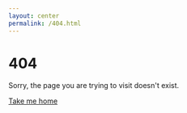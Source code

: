 ```yaml
---
layout: center
permalink: /404.html
---
```


# 404

Sorry, the page you are trying to visit doesn't exist.

<div class="mt3">
  <a href="{{ site.baseurl }}/" class="button button-blue button-small">Take me home</a>
</div>

